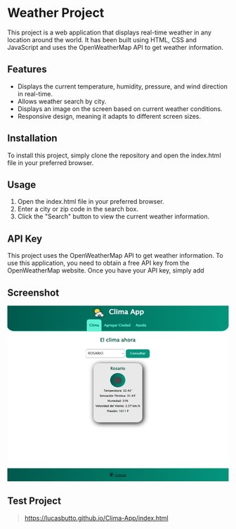 # Weather Project

This project is a web application that displays real-time weather in any location around the world. It has been built using HTML, CSS and JavaScript and uses the OpenWeatherMap API to get weather information.

## Features

- Displays the current temperature, humidity, pressure, and wind direction in real-time.
- Allows weather search by city.
- Displays an image on the screen based on current weather conditions.
- Responsive design, meaning it adapts to different screen sizes.

## Installation

To install this project, simply clone the repository and open the index.html file in your preferred browser.

## Usage

1. Open the index.html file in your preferred browser.
2. Enter a city or zip code in the search box.
3. Click the "Search" button to view the current weather information.

## API Key

This project uses the OpenWeatherMap API to get weather information. To use this application, you need to obtain a free API key from the OpenWeatherMap website. Once you have your API key, simply add

## Screenshot

<p align="center">
  <img src="./img/proj.jpg" width="600" height="400">
</p>

## Test Project

> https://lucasbutto.github.io/Clima-App/index.html
